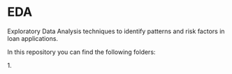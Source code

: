 # EDA
Exploratory Data Analysis techniques to identify patterns and risk factors in loan applications. <p>
In this repository you can find the following folders: <p>
  1. 
